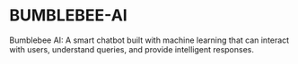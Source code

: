 # BUMBLEBEE-AI
Bumblebee AI: A smart chatbot built with machine learning that can interact with users, understand queries, and provide intelligent responses.
